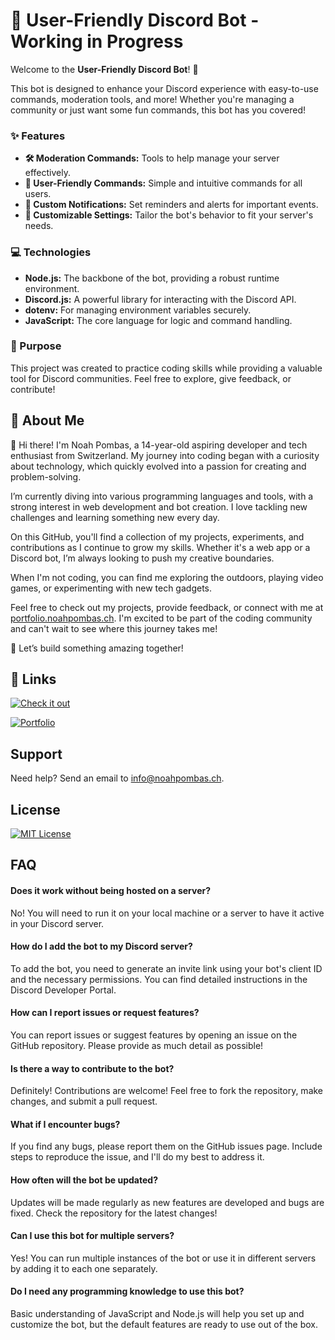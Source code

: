# 🤖 User-Friendly Discord Bot - Working in Progress

Welcome to the **User-Friendly Discord Bot**! 🌟

This bot is designed to enhance your Discord experience with easy-to-use commands, moderation tools, and more! Whether you're managing a community or just want some fun commands, this bot has you covered!

### ✨ Features
- **🛠️ Moderation Commands:** Tools to help manage your server effectively.
- **👥 User-Friendly Commands:** Simple and intuitive commands for all users.
- **🔔 Custom Notifications:** Set reminders and alerts for important events.
- **🎨 Customizable Settings:** Tailor the bot's behavior to fit your server's needs.

### 💻 Technologies
- **Node.js:** The backbone of the bot, providing a robust runtime environment.
- **Discord.js:** A powerful library for interacting with the Discord API.
- **dotenv:** For managing environment variables securely.
- **JavaScript:** The core language for logic and command handling.

### 🎯 Purpose
This project was created to practice coding skills while providing a valuable tool for Discord communities. Feel free to explore, give feedback, or contribute!

## 🚀 About Me
👋 Hi there! I'm Noah Pombas, a 14-year-old aspiring developer and tech enthusiast from Switzerland. My journey into coding began with a curiosity about technology, which quickly evolved into a passion for creating and problem-solving.

I’m currently diving into various programming languages and tools, with a strong interest in web development and bot creation. I love tackling new challenges and learning something new every day.

On this GitHub, you'll find a collection of my projects, experiments, and contributions as I continue to grow my skills. Whether it's a web app or a Discord bot, I’m always looking to push my creative boundaries.

When I'm not coding, you can find me exploring the outdoors, playing video games, or experimenting with new tech gadgets.

Feel free to check out my projects, provide feedback, or connect with me at [portfolio.noahpombas.ch](https://portfolio.noahpombas.ch). I'm excited to be part of the coding community and can't wait to see where this journey takes me!

🚀 Let’s build something amazing together!

## 🔗 Links
[![Check it out](https://img.shields.io/badge/Visit-Bot_Repo-blue?style=for-the-badge)](https://github.com/noahpombas-dev/discord-bot)

[![Portfolio](https://img.shields.io/badge/my_portfolio-000?style=for-the-badge&logo=ko-fi&logoColor=white)](https://noahpombas.ch/)

## Support
Need help? Send an email to [info@noahpombas.ch](mailto:info@noahpombas.ch).

## License
[![MIT License](https://img.shields.io/badge/License-MIT-green.svg)](https://choosealicense.com/licenses/mit/)


## FAQ

#### Does it work without being hosted on a server?
No! You will need to run it on your local machine or a server to have it active in your Discord server.

#### How do I add the bot to my Discord server?
To add the bot, you need to generate an invite link using your bot's client ID and the necessary permissions. You can find detailed instructions in the Discord Developer Portal.

#### How can I report issues or request features?
You can report issues or suggest features by opening an issue on the GitHub repository. Please provide as much detail as possible!

#### Is there a way to contribute to the bot?
Definitely! Contributions are welcome! Feel free to fork the repository, make changes, and submit a pull request.

#### What if I encounter bugs?
If you find any bugs, please report them on the GitHub issues page. Include steps to reproduce the issue, and I'll do my best to address it.

#### How often will the bot be updated?
Updates will be made regularly as new features are developed and bugs are fixed. Check the repository for the latest changes!

#### Can I use this bot for multiple servers?
Yes! You can run multiple instances of the bot or use it in different servers by adding it to each one separately.

#### Do I need any programming knowledge to use this bot?
Basic understanding of JavaScript and Node.js will help you set up and customize the bot, but the default features are ready to use out of the box.
